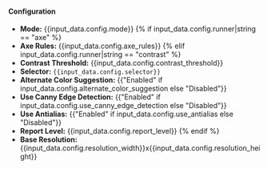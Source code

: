 #### Configuration
- **Mode:** {{input_data.config.mode}}
{% if input_data.config.runner|string == "axe" %}
- **Axe Rules:** {{input_data.config.axe_rules}}
{% elif input_data.config.runner|string == "contrast" %}
- **Contrast Threshold:** {{input_data.config.contrast_threshold}}
- **Selector:** `{{input_data.config.selector}}`
- **Alternate Color Suggestion:** {{"Enabled" if input_data.config.alternate_color_suggestion else "Disabled"}}
- **Use Canny Edge Detection:** {{"Enabled" if input_data.config.use_canny_edge_detection else "Disabled"}}
- **Use Antialias:** {{"Enabled" if input_data.config.use_antialias else "Disabled"}}
- **Report Level:** {{input_data.config.report_level}}
{% endif %}
- **Base Resolution:** {{input_data.config.resolution_width}}x{{input_data.config.resolution_height}}
